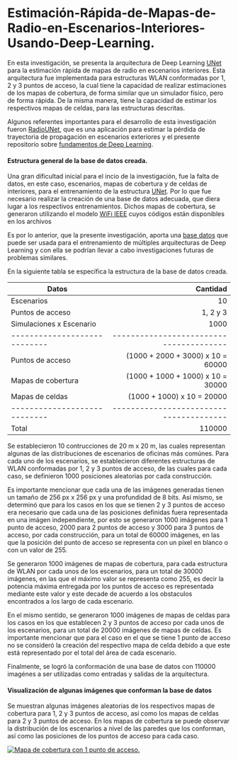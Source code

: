 # Estimación-Rápida-de-Mapas-de-Radio-en-Escenarios-Interiores-Usando-Deep-Learning.
En esta investigación, se presenta la arquitectura de Deep Learning [UNet](https://arxiv.org/abs/1505.04597) para la estimación rápida de mapas de radio en escenarios interiores. Esta arquitectura fue implementada para estructuras WLAN conformadas por 1, 2 y 3 puntos de acceso, la cual tiene la capacidad de realizar estimaciones de los mapas de cobertura, de forma similar que un simulador físico, pero de forma rápida. De la misma manera, tiene la capacidad de estimar los respectivos mapas de celdas, para las estructuras descritas.

Algunos referentes importantes para el desarrollo de esta investigación fueron [RadioUNet](https://github.com/RonLevie/RadioUNet), que es una aplicación para estimar la pérdida de trayectoria de propagación en escenarios exteriores y el presente repositorio sobre [fundamentos de Deep Learning](https://github.com/JACantoral/DL_fundamentals).

#### Estructura general de la base de datos creada.

Una gran díficultad inicial para el incio de la investigación, fue la falta de datos, en este caso, escenarios, mapas de cobertura y de celdas de interiores, para el entrenamiento de la estructura [UNet](https://arxiv.org/abs/1505.04597). Por lo que fue necesario realizar la creación de una base de datos adecuada, que diera lugar a los respectivos entrenamientos. Dichos mapas de cobertura, se generaron utilizando el modelo [WiFi IEEE](https://docs.google.com/document/d/1VJUFapbVnzFj-qn579-kmU9bmihQ3jK8/edit?usp=sharing&ouid=107745088877361669425&rtpof=true&sd=true) cuyos códigos están disponibles en los archivos 

Es por lo anterior, que la presente investigación, aporta una [base datos](https://drive.google.com/drive/folders/17ann1zRG3JtVQTSib1voEYGlmOFDSOTR?usp=sharing) que puede ser usada para el entrenamiento de múltiples arquitecturas de Deep Learning y con ella se podrían llevar a cabo investigaciones futuras de problemas similares.

En la siguiente tabla se específica la estructura de la base de datos creada.

| Datos                         | Cantidad                                |
| ----------------------------  | ---------------------------------------:|
| Escenarios                    | 10                                      |
| Puntos de acceso              | 1, 2 y 3                                |
| Simulaciones x Escenario      | 1000                                    |
| ----------------------------  | --------------------------------------- |
| Puntos de acceso              | (1000 + 2000 + 3000) x 10 = 60000       |
| Mapas de cobertura            | (1000 + 1000 + 1000) x 10 = 30000       |
| Mapas de celdas               | (1000 + 1000) x 10 = 20000              |
| ----------------------------  | --------------------------------------- |
| Total                         | 110000                                  |

Se establecieron 10 contrucciones de 20 m x 20 m, las cuales representan algunas de las distribuciones de escenarios de oficinas más comúnes. Para cada uno de los escenarios, se establecieron diferentes estructuras de WLAN conformadas por 1, 2 y 3 puntos de acceso, de las cuales para cada caso, se definieron 1000 posiciones aleatorias por cada construcción.

Es importante mencionar que cada una de las imágenes generadas tienen un tamaño de 256 px  x 256 px y una profundidad de 8 bits. Así mismo, se determinó que para los casos en los que se tienen 2 y 3 puntos de acceso era necesario que cada una de las posiciones definidas fuera representada en una imágen independiente, por esto se generaron 1000 imágenes para 1 punto de acceso, 2000 para 2 puntos de acceso y 3000 para 3 puntos de acceso, por cada construcción, para un total de 60000 imágenes, en las que la posición del punto de acceso se representa con un píxel en blanco o con un valor de 255.

Se generaron 1000 imágenes de mapas de cobertura, para cada estructura de WLAN por cada unos de los escenarios, para un total de 30000 imágenes, en las que el máximo valor se representa como 255, es decir la potencia máxima entregada por los puntos de acceso es representada mediante este valor y este decade de acuerdo a los obstaculos encontrados a los largo de cada escenario.

En el mismo sentido, se generaron 1000 imágenes de mapas de celdas para los casos en los que establecen 2 y 3 puntos de acceso por cada unos de los escenarios, para un total de 20000 imágenes de mapas de celdas. Es importante mencionar que para el caso en el que se tiene 1 punto de acceso no se consideró la creación del respectivo mapa de celda debido a que este está representado por el total del área de cada escenario.

Finalmente, se logró la conformación de una base de datos con 110000 imagénes a ser utilizadas como entradas y salidas de la arquitectura.

#### Visualización de algunas imágenes que conforman la base de datos

Se muestran algunas imágenes aleatorias de los respectivos mapas de cobertura para 1, 2 y 3 puntos de acceso, así como los mapas de celdas para 2 y 3 puntos de acceso. En los mapas de cobertura se puede observar la distribución de los escenarios a nivel de las paredes que los conforman, así como las posiciones de los puntos de acceso para cada caso.

[![Mapa de cobertura con 1 punto de acceso.](https://drive.google.com/file/d/1Xm6OWb1VljDEYVkpDGqllIgHxGmnO_Kr/view?usp=sharing "Mapa de cobertura con 1 punto de acceso.")](https://drive.google.com/file/d/1Xm6OWb1VljDEYVkpDGqllIgHxGmnO_Kr/view?usp=sharing "Mapa de cobertura con 1 punto de acceso.")


